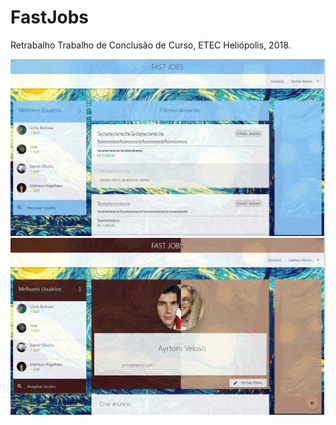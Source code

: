 # FastJobs
Retrabalho Trabalho de Conclusão de Curso, ETEC Heliópolis, 2018. 

![alt text](https://raw.githubusercontent.com/CaianKardoso/FastJobs/master/demo/homepage.jpg)
![alt text](https://raw.githubusercontent.com/CaianKardoso/FastJobs/master/demo/user.jpg)
